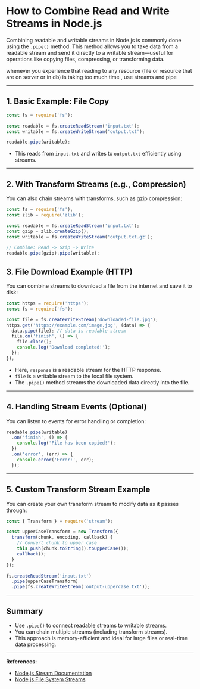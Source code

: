 # How to Combine Read and Write Streams in Node.js

Combining readable and writable streams in Node.js is commonly done using the `.pipe()` method. This method allows you to take data from a readable stream and send it directly to a writable stream—useful for operations like copying files, compressing, or transforming data.

whenever you experience that reading to any resource (file or resource that are on server or in db)
is taking too much time , use streams and pipe

---

## 1. Basic Example: File Copy

```js
const fs = require('fs');

const readable = fs.createReadStream('input.txt');
const writable = fs.createWriteStream('output.txt');

readable.pipe(writable);
```
- This reads from `input.txt` and writes to `output.txt` efficiently using streams.

---

## 2. With Transform Streams (e.g., Compression)

You can also chain streams with transforms, such as gzip compression:

```js
const fs = require('fs');
const zlib = require('zlib');

const readable = fs.createReadStream('input.txt');
const gzip = zlib.createGzip();
const writable = fs.createWriteStream('output.txt.gz');

// Combine: Read -> Gzip -> Write
readable.pipe(gzip).pipe(writable);
```

## 3. File Download Example (HTTP)

You can combine streams to download a file from the internet and save it to disk:

```js
const https = require('https');
const fs = require('fs');

const file = fs.createWriteStream('downloaded-file.jpg');
https.get('https://example.com/image.jpg', (data) => {
  data.pipe(file); // data is readable stream
  file.on('finish', () => {
    file.close();
    console.log('Download completed!');
  });
});
```
- Here, `response` is a readable stream for the HTTP response.
- `file` is a writable stream to the local file system.
- The `.pipe()` method streams the downloaded data directly into the file.

---

## 4. Handling Stream Events (Optional)

You can listen to events for error handling or completion:

```js
readable.pipe(writable)
  .on('finish', () => {
    console.log('File has been copied!');
  })
  .on('error', (err) => {
    console.error('Error:', err);
  });
```

---

## 5. Custom Transform Stream Example

You can create your own transform stream to modify data as it passes through:

```js
const { Transform } = require('stream');

const upperCaseTransform = new Transform({
  transform(chunk, encoding, callback) {
    // Convert chunk to upper case
    this.push(chunk.toString().toUpperCase());
    callback();
  }
});

fs.createReadStream('input.txt')
  .pipe(upperCaseTransform)
  .pipe(fs.createWriteStream('output-uppercase.txt'));
```

---

## Summary

- Use `.pipe()` to connect readable streams to writable streams.
- You can chain multiple streams (including transform streams).
- This approach is memory-efficient and ideal for large files or real-time data processing.

---

**References:**
- [Node.js Stream Documentation](https://nodejs.org/api/stream.html)
- [Node.js File System Streams](https://nodejs.org/api/fs.html#fscreatewritestreampath-options)

